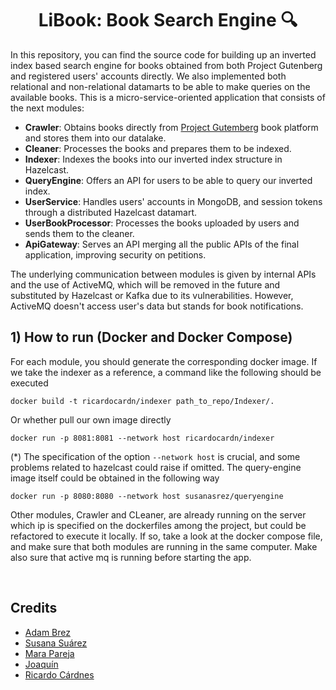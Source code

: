 <h1 align="center">LiBook: Book Search Engine 🔍</h1>

In this repository, you can find the source code for building up an inverted index based search engine for books obtained from both Project Gutenberg and registered users' accounts directly. We also implemented both relational and non-relational datamarts to be able to make queries on the available books. This is a micro-service-oriented application that consists of the next modules:
- <b>Crawler</b>: Obtains books directly from [Project Gutemberg](https://www.gutenberg.org/) book platform and stores them into our datalake.
- <b>Cleaner</b>: Processes the books and prepares them to be indexed.
- <b>Indexer</b>: Indexes the books into our inverted index structure in Hazelcast.
- <b>QueryEngine</b>: Offers an API for users to be able to query our inverted index.
- <b>UserService</b>: Handles users' accounts in MongoDB, and session tokens through a distributed Hazelcast datamart.
- <b>UserBookProcessor</b>: Processes the books uploaded by users and sends them to the cleaner.
- <b>ApiGateway</b>: Serves an API merging all the public APIs of the final application, improving security on petitions.

The underlying communication between modules is given by internal APIs and the use of ActiveMQ, which will be removed in the future and substituted by Hazelcast or Kafka due to its vulnerabilities. However, ActiveMQ doesn't access user's data but stands for book notifications.
<br>
<h2>1) <b>How to run</b> (Docker and Docker Compose)</h2>

For each module, you should generate the corresponding docker image. If we take the indexer as a reference, a command like the following should be executed

```
docker build -t ricardocardn/indexer path_to_repo/Indexer/.
```

Or whether pull our own image directly

```
docker run -p 8081:8081 --network host ricardocardn/indexer
```

(*) The specification of the option ```--network host``` is crucial, and some problems related to hazelcast could raise if omitted. The query-engine image itself could be obtained in the following way

```
docker run -p 8080:8080 --network host susanasrez/queryengine
```

Other modules, Crawler and CLeaner, are already running on the server which ip is specified on the dockerfiles among the project, but could be refactored to execute it locally. If so, take a look at the docker compose file, and make sure that both modules are running in the same computer. Make also sure that active mq is running before starting the app.

<br>
<h2>Credits</h2>


- [Adam Brez](https://github.com/breznada/)
- [Susana Suárez](https://github.com/susanasrez)
- [Mara Pareja](https://github.com/marapareja17)
- [Joaquín](https://github.com/JoaquinIP)
- [Ricardo Cárdnes](https://github.com/ricardocardn)
